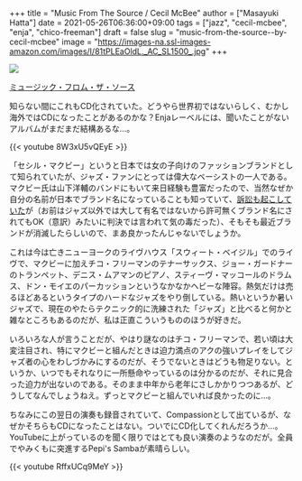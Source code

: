 +++
title = "Music From The Source / Cecil McBee"
author = ["Masayuki Hatta"]
date = 2021-05-26T06:36:00+09:00
tags = ["jazz", "cecil-mcbee", "enja", "chico-freeman"]
draft = false
slug = "music-from-the-source--by-cecil-mcbee"
image = "https://images-na.ssl-images-amazon.com/images/I/81tPLEaOldL._AC_SL1500_.jpg"
+++

<p><a href="https://www.amazon.co.jp/%E3%83%9F%E3%83%A5%E3%83%BC%E3%82%B8%E3%83%83%E3%82%AF%E3%83%BB%E3%83%95%E3%83%AD%E3%83%A0%E3%83%BB%E3%82%B6%E3%83%BB%E3%82%BD%E3%83%BC%E3%82%B9-%E3%82%BB%E3%82%B7%E3%83%AB%E3%83%BB%E3%83%9E%E3%82%AF%E3%83%93%E3%83%BC%E3%83%BB%E3%82%BB%E3%82%AF%E3%82%B9%E3%83%86%E3%83%83%E3%83%88/dp/B088N94DHZ?__mk_ja_JP=%E3%82%AB%E3%82%BF%E3%82%AB%E3%83%8A&dchild=1&keywords=Music+From+The+Source&qid=1621921915&sr=8-4&linkCode=li2&tag=myhumangetsme-22&linkId=c450ce37c040011b9b2e43a5e45ecbfd&language=ja_JP&ref_=as_li_ss_il" target="_blank" rel="nofollow"><img border="0" src="//ws-fe.amazon-adsystem.com/widgets/q?_encoding=UTF8&ASIN=B088N94DHZ&Format= _SL500_&ID=AsinImage&MarketPlace=JP&ServiceVersion=20070822&WS=1&tag=myhumangetsme-22&language=ja_JP" ></a><img src="https://ir-jp.amazon-adsystem.com/e/ir?t=myhumangetsme-22&language=ja_JP&l=li2&o=9&a=B088N94DHZ" width="1" height="1" border="0" alt="" style="border:none !important; margin:0px !important;" /></p> <p><a href="https://www.amazon.co.jp/%E3%83%9F%E3%83%A5%E3%83%BC%E3%82%B8%E3%83%83%E3%82%AF%E3%83%BB%E3%83%95%E3%83%AD%E3%83%A0%E3%83%BB%E3%82%B6%E3%83%BB%E3%82%BD%E3%83%BC%E3%82%B9-%E3%82%BB%E3%82%B7%E3%83%AB%E3%83%BB%E3%83%9E%E3%82%AF%E3%83%93%E3%83%BC%E3%83%BB%E3%82%BB%E3%82%AF%E3%82%B9%E3%83%86%E3%83%83%E3%83%88/dp/B088N94DHZ?__mk_ja_JP=%E3%82%AB%E3%82%BF%E3%82%AB%E3%83%8A&dchild=1&keywords=Music+From+The+Source&qid=1621921915&sr=8-4&linkCode=li2&tag=myhumangetsme-22&linkId=c450ce37c040011b9b2e43a5e45ecbfd&language=ja_JP&ref_=as_li_ss_il" target="_blank" rel="nofollow">ミュージック・フロム・ザ・ソース</a></p>

知らない間にこれもCD化されていた。どうやら世界初ではないらしく、むかし海外ではCDになったことがあるのかな？Enjaレーベルには、聞いたことがないアルバムがまだまだ結構あるな…。

{{< youtube 8W3xU5vQEyE >}}

「セシル・マクビー」というと日本では女の子向けのファッションブランドとして知られていたが、ジャズ・ファンにとっては偉大なベーシストの一人である。マクビー氏は山下洋輔のバンドにもいて来日経験も豊富だったので、当然なぜか自分の名前が日本でブランド名になっていることも知っていて、[訴訟も起こしていた](https://news.yahoo.co.jp/byline/kuriharakiyoshi/20200824-00194784/)が（お前はジャズ以外では大して有名ではないから許可無くブランド名にされてもOK（意訳）みたいに判決では言われて気の毒だった）、そもそも最近ブランドが消滅したらしいので、まあ良かったんじゃないでしょうか。

これは今は亡きニューヨークのライヴハウス「スウィート・ベイジル」でのライヴで、マクビーに加えチコ・フリーマンのテナーサックス、ジョー・ガードナーのトランペット、デニス・ムアマンのピアノ、スティーヴ・マッコールのドラムス、ドン・モイエのパーカッションというなかなかヘビーな陣容。熱気だけは売るほどあるというタイプのハードなジャズをやり倒している。熱いというか暑いジャズで、現在のやたらテクニック的に洗練された「ジャズ」と比べると何かと雑なところもあるのだが、私は正直こういうもののほうが好きだ。

いろいろな人が言うことだが、やはり謎なのはチコ・フリーマンで、若い頃は大変注目され、特にマクビーと組んだときは迫力満点のアクの強いプレイをしてジャズ者の心をわしづかみにするのだが、そうでないときはどうも物足りない。というか、いつでもそれなりに一所懸命やっているのは分かるのだが、それに見合った迫力が出ないのである。そのまま中年から老年にさしかかりつつあるが、どうしてなんでしょうねえ。ずっとマクビーと組んでいれば良かったのに…。

ちなみにこの翌日の演奏も録音されていて、Compassionとして出ているが、なぜかそちらもCDになったことはない。ついでにCD化してくれんだろうか…。YouTubeに上がっているのを聞く限りではとても良い演奏のようなのだが。全員でやみくもに突進するPepi's Sambaが素晴らしい。

{{< youtube RffxUCq9MeY >}}
